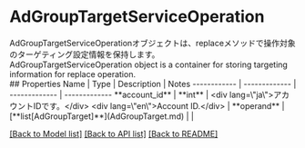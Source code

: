 # AdGroupTargetServiceOperation

<div lang=\"ja\">AdGroupTargetServiceOperationオブジェクトは、replaceメソッドで操作対象のターゲティング設定情報を保持します。</div> <div lang=\"en\">AdGroupTargetServiceOperation object is a container for storing targeting information for replace operation.</div> 
## Properties
Name | Type | Description | Notes
------------ | ------------- | ------------- | -------------
**account_id** | **int** | &lt;div lang&#x3D;\&quot;ja\&quot;&gt;アカウントIDです。&lt;/div&gt; &lt;div lang&#x3D;\&quot;en\&quot;&gt;Account ID.&lt;/div&gt;  | 
**operand** | [**list[AdGroupTarget]**](AdGroupTarget.md) |  | 

[[Back to Model list]](../README.md#documentation-for-models) [[Back to API list]](../README.md#documentation-for-api-endpoints) [[Back to README]](../README.md)


